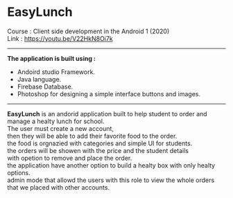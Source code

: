 # EasyLunch
Course : Client side development in the Android 1 (2020) </br>
Link : https://youtu.be/V22HkN8Oi7k
***
**The application is built using :** <br />
* Andoird studio Framework.<br />
* Java language.<br />
* Firebase Database.<br />
* Photoshop for designing a simple interface buttons and images.<br />
***
**EasyLunch** is an andorid application built to help student to order and manage a healty lunch for school.</br>
The user must create a new account, </br>
then they will be able to add their favorite food to the order. </br>
the food is orgnazied with categories and simple UI for students. </br>
the orders will be showen with the price and the student details </br>
with opetion to remove and place the order.</br>
the application have another option to build a healty box with only healty options.</br>
admin mode that allowd the users with this role to view the whole orders that we placed with other accounts.</br>

